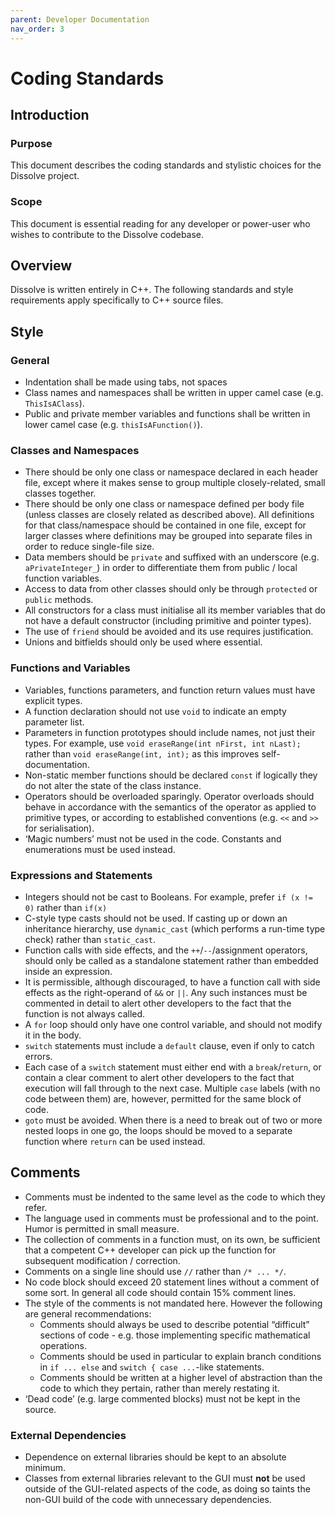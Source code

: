 ```yaml
---
parent: Developer Documentation
nav_order: 3
---
```

# Coding Standards

## Introduction

### Purpose
This document describes the coding standards and stylistic choices for the Dissolve project.

### Scope
This document is essential reading for any developer or power-user who wishes to contribute to the Dissolve codebase.

## Overview

Dissolve is written entirely in C++. The following standards and style requirements apply specifically to C++ source files.

## Style

### General
- Indentation shall be made using tabs, not spaces
- Class names and namespaces shall be written in upper camel case (e.g. `ThisIsAClass`).
- Public and private member variables and functions shall be written in lower camel case (e.g. `thisIsAFunction()`).

### Classes and Namespaces
- There should be only one class or namespace declared in each header file, except where it makes sense to group multiple closely-related, small classes together.
- There should be only one class or namespace defined per body file (unless classes are closely related as described above). All definitions for that class/namespace should be contained in one file, except for larger classes where definitions may be grouped into separate files in order to reduce single-file size.
- Data members should be `private` and suffixed with an underscore (e.g. `aPrivateInteger_`) in order to differentiate them from public / local function variables.
- Access to data from other classes should only be through `protected` or `public` methods.
- All constructors for a class must initialise all its member variables that do not have a default constructor (including primitive and pointer types).
- The use of `friend` should be avoided and its use requires justification.
- Unions and bitfields should only be used where essential.

### Functions and Variables
- Variables, functions parameters, and function return values must have explicit types.
- A function declaration should not use `void` to indicate an empty parameter list.
- Parameters in function prototypes should include names, not just their types. For example, use `void eraseRange(int nFirst, int nLast);` rather than `void eraseRange(int, int);` as this improves self-documentation.
- Non-static member functions should be declared `const` if logically they do not alter the state of the class instance.
- Operators should be overloaded sparingly. Operator overloads should behave in accordance with the semantics of the operator as applied to primitive types, or according to established conventions (e.g. `<<` and `>>` for serialisation).
- ‘Magic numbers’ must not be used in the code. Constants and enumerations must be used instead.

### Expressions and Statements
- Integers should not be cast to Booleans. For example, prefer `if (x != 0)` rather than `if(x)`
- C-style type casts should not be used. If casting up or down an inheritance hierarchy, use `dynamic_cast` (which performs a run-time type check) rather than `static_cast`.
- Function calls with side effects, and the `++`/`--`/assignment operators, should only be called as a standalone statement rather than embedded inside an expression.
- It is permissible, although discouraged, to have a function call with side effects as the right-operand of `&&` or `||`. Any such instances must be commented in detail to alert other developers to the fact that the function is not always called.
- A `for` loop should only have one control variable, and should not modify it in the body.
- `switch` statements must include a `default` clause, even if only to catch errors.
- Each case of a `switch` statement must either end with a `break`/`return`, or contain a clear comment to alert other developers to the fact that execution will fall through to the next case. Multiple `case` labels (with no code between them) are, however, permitted for the same block of code.
- `goto` must be avoided. When there is a need to break out of two or more nested loops in one go, the loops should be moved to a separate function where `return` can be used instead.

## Comments
- Comments must be indented to the same level as the code to which they refer.
- The language used in comments must be professional and to the point. Humor is permitted in small measure.
- The collection of comments in a function must, on its own, be sufficient that a competent C++ developer can pick up the function for subsequent modification / correction.
- Comments on a single line should use `//` rather than `/* ... */`.
- No code block should exceed 20 statement lines without a comment of some sort. In general all code should contain 15% comment lines.
- The style of the comments is not mandated here. However the following are general recommendations:
	- Comments should always be used to describe potential “difficult” sections of code - e.g. those implementing specific mathematical operations.
	- Comments should be used in particular to explain branch conditions in `if ... else` and `switch { case ...`-like statements.
	- Comments should be written at a higher level of abstraction than the code to which they pertain, rather than merely restating it.
- ‘Dead code’ (e.g. large commented blocks) must not be kept in the source.

### External Dependencies
- Dependence on external libraries should be kept to an absolute minimum.
- Classes from external libraries relevant to the GUI must **not** be used outside of the GUI-related aspects of the code, as doing so taints the non-GUI build of the code with unnecessary dependencies.

